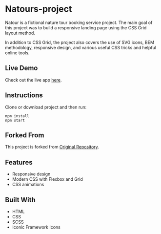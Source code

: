 # Natours-project
Natour is a fictional nature tour booking service project. The main goal of this project was to build a responsive landing page using the CSS Grid layout method.

In addition to CSS Grid, the project also covers the use of SVG icons, BEM methodology, responsive design, and various useful CSS tricks and helpful online tools.

## Live Demo
Check out the live app [here](https://natours.netlify.app/).

## Instructions

Clone or download project and then run:

```
npm install
npm start
```


## Forked From
This project is forked from [Original Repository](https://github.com/jonasschmedtmann/advanced-css-course/tree/master/Natours).

## Features
- Responsive design
- Modern CSS with Flexbox and Grid
- CSS animations

## Built With
- HTML
- CSS
- SCSS
- Iconic Framework Icons